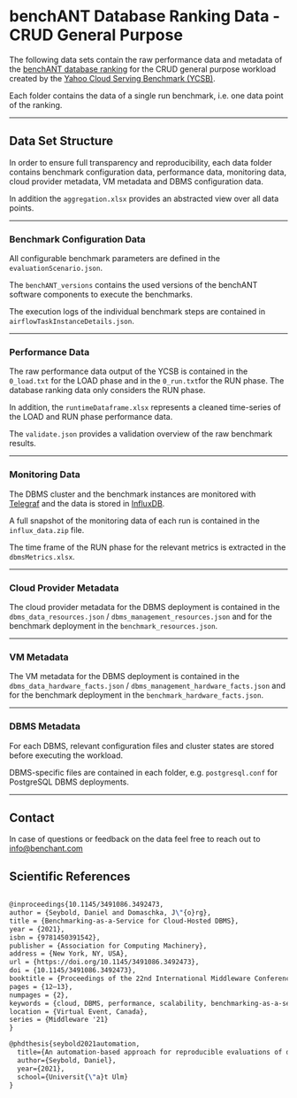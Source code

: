 # benchANT Database Ranking Data - CRUD General Purpose  

The following data sets contain the raw performance data and metadata of the [benchANT database ranking](https://benchant.com/ranking/database-ranking) for the CRUD general purpose workload created by the [Yahoo Cloud Serving Benchmark (YCSB)](https://github.com/brianfrankcooper/YCSB). 


Each folder contains the data of a single run benchmark, i.e. one data point of the ranking. 

***

## Data Set Structure


In order to ensure full transparency and reproducibility,  each data folder contains benchmark configuration data,  performance data, monitoring data, cloud provider metadata, VM metadata and DBMS configuration data.

In addition the `aggregation.xlsx` provides an abstracted view over all data points.  

***

### Benchmark Configuration Data

All configurable benchmark parameters are defined in the `evaluationScenario.json`.

The `benchANT_versions` contains the used versions of the benchANT software components to execute the benchmarks. 

The execution logs of the individual benchmark steps are contained in `airflowTaskInstanceDetails.json`. 

***

### Performance Data

The raw performance data output of the YCSB is contained in the `0_load.txt`  for the LOAD phase and in the `0_run.txt`for the RUN phase. The database ranking data only considers the RUN phase. 

In addition, the `runtimeDataframe.xlsx` represents a cleaned time-series of the LOAD and RUN phase performance data. 

The `validate.json` provides a validation overview of the raw benchmark results.  


***

### Monitoring Data

The DBMS cluster and the benchmark instances are monitored with [Telegraf](https://github.com/influxdata/telegraf) and the data is stored in [InfluxDB](https://github.com/influxdata/influxdb). 

A full snapshot of the monitoring data of each run is contained in the  `influx_data.zip` file.

The time frame of the RUN phase for the relevant metrics is extracted in the `dbmsMetrics.xlsx`.

*** 

### Cloud Provider Metadata

The cloud provider metadata for the DBMS deployment is contained in the `dbms_data_resources.json` / `dbms_management_resources.json` and for the benchmark deployment in the `benchmark_resources.json`. 


*** 

### VM Metadata

The VM metadata for the DBMS deployment is contained in the `dbms_data_hardware_facts.json` / `dbms_management_hardware_facts.json` and for the benchmark deployment in the `benchmark_hardware_facts.json`.  


*** 

### DBMS Metadata

For each DBMS, relevant configuration files and cluster states are stored before executing the workload. 

DBMS-specific files are contained in each folder, e.g. `postgresql.conf` for PostgreSQL DBMS deployments. 

*** 


## Contact

In case of questions or feedback on the data feel free to reach out to info@benchant.com


## Scientific References

```latex

@inproceedings{10.1145/3491086.3492473,
author = {Seybold, Daniel and Domaschka, J\"{o}rg},
title = {Benchmarking-as-a-Service for Cloud-Hosted DBMS},
year = {2021},
isbn = {9781450391542},
publisher = {Association for Computing Machinery},
address = {New York, NY, USA},
url = {https://doi.org/10.1145/3491086.3492473},
doi = {10.1145/3491086.3492473},
booktitle = {Proceedings of the 22nd International Middleware Conference: Demos and Posters},
pages = {12–13},
numpages = {2},
keywords = {cloud, DBMS, performance, scalability, benchmarking-as-a-service},
location = {Virtual Event, Canada},
series = {Middleware '21}
}

@phdthesis{seybold2021automation,
  title={An automation-based approach for reproducible evaluations of distributed DBMS on elastic infrastructures},
  author={Seybold, Daniel},
  year={2021},
  school={Universit{\"a}t Ulm}
}

```